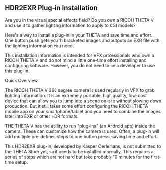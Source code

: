 ## HDR2EXR Plug-in Installation

Are you in the visual special effects field? Do you own a RICOH THETA V and use it to gather lighting information to apply to CGI models?

Here's a way to install a plug-in in your THETA and save time and effort. One button push gets you 11 bracketed images and outputs an EXR file with the lighting information you need.

This installation information is intended for VFX professionals who own a RICOH THETA V and do not mind a little one-time effort installing and configuring software. However, you do not need to be a developer to use this plug-in.

Quick Overview

The RICOH THETA V 360 degree camera is used regularly in VFX to grab lighting information. It is an extremely portable, high quality, low-cost device that can allow you to jump into a scene on-site without slowing down production. But it still takes some effort configuring the RICOH THETA mobile app on your smartphone/tablet and you need to combine the images later into EXR or other HDR formats.

THE THETA V has the ability to run "plug-ins" (an Android app) inside the camera. These can customize how the camera is used. Often, a plug-in will add multiple pre-defined steps to one button press, saving time and effort.

This HDR2EXR plug-in, developed by Kasper Oerlemans, is not submitted to the THETA Store yet, so it needs to be installed manually. This requires a series of steps which are not hard but take probably 10 minutes for the first-time setup.